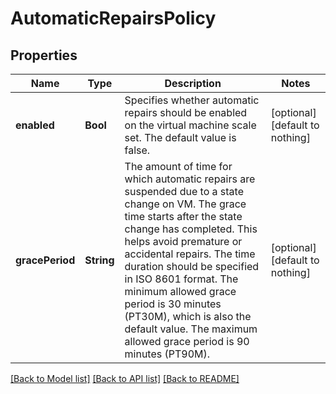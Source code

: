# AutomaticRepairsPolicy


## Properties
Name | Type | Description | Notes
------------ | ------------- | ------------- | -------------
**enabled** | **Bool** | Specifies whether automatic repairs should be enabled on the virtual machine scale set. The default value is false. | [optional] [default to nothing]
**gracePeriod** | **String** | The amount of time for which automatic repairs are suspended due to a state change on VM. The grace time starts after the state change has completed. This helps avoid premature or accidental repairs. The time duration should be specified in ISO 8601 format. The minimum allowed grace period is 30 minutes (PT30M), which is also the default value. The maximum allowed grace period is 90 minutes (PT90M). | [optional] [default to nothing]


[[Back to Model list]](../README.md#models) [[Back to API list]](../README.md#api-endpoints) [[Back to README]](../README.md)


